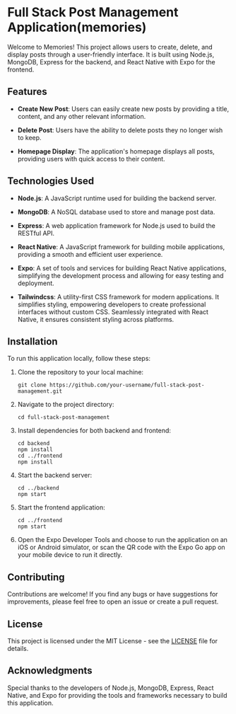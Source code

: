 # Full Stack Post Management Application(memories)

Welcome to Memories! This project allows users to create, delete, and display posts through a user-friendly interface. It is built using Node.js, MongoDB, Express for the backend, and React Native with Expo for the frontend.

## Features

- **Create New Post**: Users can easily create new posts by providing a title, content, and any other relevant information.

- **Delete Post**: Users have the ability to delete posts they no longer wish to keep.

- **Homepage Display**: The application's homepage displays all posts, providing users with quick access to their content.

## Technologies Used

- **Node.js**: A JavaScript runtime used for building the backend server.

- **MongoDB**: A NoSQL database used to store and manage post data.

- **Express**: A web application framework for Node.js used to build the RESTful API.

- **React Native**: A JavaScript framework for building mobile applications, providing a smooth and efficient user experience.

- **Expo**: A set of tools and services for building React Native applications, simplifying the development process and allowing for easy testing and deployment.
 - **Tailwindcss**:  A utility-first CSS framework for modern applications. It simplifies styling, empowering developers to create professional interfaces without custom CSS. Seamlessly integrated with React Native, it ensures consistent styling across platforms.

## Installation

To run this application locally, follow these steps:

1. Clone the repository to your local machine:

   ```
   git clone https://github.com/your-username/full-stack-post-management.git
   ```

2. Navigate to the project directory:

   ```
   cd full-stack-post-management
   ```

3. Install dependencies for both backend and frontend:

   ```
   cd backend
   npm install
   cd ../frontend
   npm install
   ```

4. Start the backend server:

   ```
   cd ../backend
   npm start
   ```

5. Start the frontend application:

   ```
   cd ../frontend
   npm start
   ```

6. Open the Expo Developer Tools and choose to run the application on an iOS or Android simulator, or scan the QR code with the Expo Go app on your mobile device to run it directly.

## Contributing

Contributions are welcome! If you find any bugs or have suggestions for improvements, please feel free to open an issue or create a pull request.

## License

This project is licensed under the MIT License - see the [LICENSE](LICENSE) file for details.

## Acknowledgments

Special thanks to the developers of Node.js, MongoDB, Express, React Native, and Expo for providing the tools and frameworks necessary to build this application.
